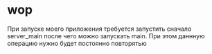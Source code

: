 # wop
При запуске моего приложения требуется запустить сначало server_main после чего можно запускать main. При этом даннную операцию нужно будет постоянно повторятью

